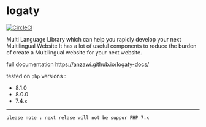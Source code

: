 # logaty

[![CircleCI](https://circleci.com/gh/anzawi/logaty/tree/circleci-project-setup.svg?style=svg)](https://circleci.com/gh/anzawi/logaty/tree/circleci-project-setup)


Multi Language Library which can help you rapidly develop your next Multilingual Website 
It has a lot of useful components to reduce the burden of create a Multilingual website for your next website.


full documentation https://anzawi.github.io/logaty-docs/


tested on `php` versions :
- 8.1.0
- 8.0.0
- 7.4.x

-----
`please note : next relase will not be suppor PHP 7.x`
